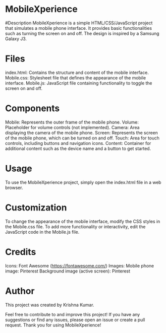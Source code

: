 # MobileXperience

#Description
MobileXperience is a simple HTML/CSS/JavaScript project that simulates a mobile phone interface. It provides basic functionalities such as turning the screen on and off. The design is inspired by a Samsung Galaxy J3.

# Files
index.html: Contains the structure and content of the mobile interface.
Mobile.css: Stylesheet file that defines the appearance of the mobile interface.
Mobile.js: JavaScript file containing functionality to toggle the screen on and off.
# Components
Mobile: Represents the outer frame of the mobile phone.
Volume: Placeholder for volume controls (not implemented).
Camera: Area displaying the camera of the mobile phone.
Screen: Represents the screen of the mobile phone, which can be turned on and off.
Touch: Area for touch controls, including buttons and navigation icons.
Content: Container for additional content such as the device name and a button to get started.
# Usage
To use the MobileXperience project, simply open the index.html file in a web browser.

# Customization
To change the appearance of the mobile interface, modify the CSS styles in the Mobile.css file.
To add more functionality or interactivity, edit the JavaScript code in the Mobile.js file.
# Credits
Icons: Font Awesome (https://fontawesome.com/)
Images:
Mobile phone image: Pinterest
Background image (active screen): Pinterest
# Author
This project was created by Krishna Kumar.

Feel free to contribute to and improve this project! If you have any suggestions or find any issues, please open an issue or create a pull request. Thank you for using MobileXperience!
